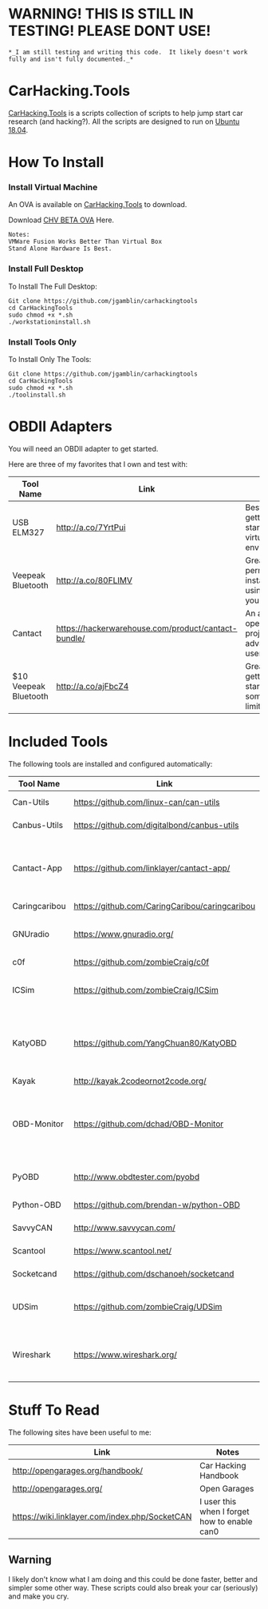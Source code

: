 
# WARNING!  THIS IS STILL IN TESTING!  PLEASE DONT USE!

`*_I am still testing and writing this code.  It likely doesn't work fully and isn't fully documented._*`

# CarHacking.Tools
[CarHacking.Tools](CarHacking.Tools) is a scripts collection of scripts to help jump start car research (and hacking?). All the scripts are designed to run on [Ubuntu 18.04](ubuntu.com).

# How To Install

### Install Virtual Machine

An OVA is available on [CarHacking.Tools](CarHacking.Tools) to download.

Download [CHV BETA OVA](https://carhacking.tools/install/beta/CarHackingToolsCHVBeta.ova) Here.

```
Notes:  
VMWare Fusion Works Better Than Virtual Box
Stand Alone Hardware Is Best.
```

### Install Full Desktop

To Install The Full Desktop:

```
Git clone https://github.com/jgamblin/carhackingtools
cd CarHackingTools
sudo chmod +x *.sh
./workstationinstall.sh
```

### Install Tools Only

To Install Only The Tools:
```
Git clone https://github.com/jgamblin/carhackingtools
cd CarHackingTools
sudo chmod +x *.sh
./toolinstall.sh
```


# OBDII Adapters
You will need an OBDII adapter to get started.  

Here are three of my favorites that I own and test with:

| Tool Name | Link | Notes |
| ------------- | ------------- | ----- |
| USB ELM327 | <http://a.co/7YrtPui> | Best for getting started and virtual environments. |
| Veepeak Bluetooth | <http://a.co/80FLIMV> | Great for permanent installs and using with your phone. |
| Cantact | <https://hackerwarehouse.com/product/cantact-bundle/> | An amazing open-source project for advanced users. |
| $10 Veepeak Bluetooth | <http://a.co/ajFbcZ4> |  Great for getting started has some limitations. |

# Included Tools
The following tools are installed and configured automatically:

| Tool Name | Link | Notes |
| ------------- | ------------- | ----- |
| Can-Utils | <https://github.com/linux-can/can-utils> | Basic CAN tool. |
| Canbus-Utils |  <https://github.com/digitalbond/canbus-utils> | Basic CAN tool. |
| Cantact-App |  <https://github.com/linklayer/cantact-app/> | Built to work with the Cantact Harware. I have not got it to work yet. |
| Caringcaribou | <https://github.com/CaringCaribou/caringcaribou> |  |
| GNUradio | <https://www.gnuradio.org/> | If you want to look at door locks and TPM modules. |
| c0f |  <https://github.com/zombieCraig/c0f> | |
| ICSim |  <https://github.com/zombieCraig/ICSim> | Basic simulator for testing without a car.  |
| KatyOBD |  <https://github.com/YangChuan80/KatyOBD> | A really neat project that provides a GUI. I want to fork this and make it better. |
| Kayak |  <http://kayak.2codeornot2code.org/> | |
| OBD-Monitor |  <https://github.com/dchad/OBD-Monitor> | A rally neat project that provides a GUI. Needs some documentation work. |
| PyOBD |  <http://www.obdtester.com/pyobd> | Super old tool, still works, kinda. |
| Python-OBD |  <https://github.com/brendan-w/python-OBD> | Use over PIP install. |
| SavvyCAN |  <http://www.savvycan.com/> | Basic CAN tool. |
| Scantool |  <https://www.scantool.net/> | Super old tool but still works. |
| Socketcand |  <https://github.com/dschanoeh/socketcand> | Basic CAN tool. |
| UDSim |  <https://github.com/zombieCraig/UDSim> | Basic simulator for testing without a car. |
| Wireshark |  <https://www.wireshark.org/> | Great for capturing OBDII data just like you would ethernet data. |  

# Stuff To Read

The following sites have been useful to me:

| Link | Notes |
| ------------- | ------------- |
| <http://opengarages.org/handbook/> | Car Hacking Handbook |
| <http://opengarages.org/> | Open Garages |
| <https://wiki.linklayer.com/index.php/SocketCAN> | I user this when I forget how to enable can0 |


## Warning
I likely don't know what I am doing and this could be done faster, better and simpler some other way. These scripts could also break your car (seriously) and make you cry.
